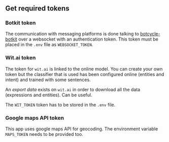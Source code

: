 # 
## Get required tokens

### Botkit token

The communication with messaging platforms is done talking to [botcycle-botkit](https://github.com/MartinoMensio/botcycle-botkit) over a websocket with an authentication token. This token must be placed in the `.env` file as `WEBSOCKET_TOKEN`.

### Wit.ai token

The token for `wit.ai` is linked to the online model. You can create your own token but the classifier that is used has been configured online (entities and intent) and trained with some sentences.

An *export data* exists on `wit.ai` in order to download all the data (expressions and entities). Can be useful.

The `WIT_TOKEN` token has to be stored in the `.env` file.

### Google maps API token

This app uses google maps API for geocoding. The environment variable `MAPS_TOKEN` needs to be provided too.
